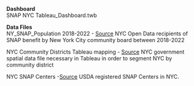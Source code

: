 __Dashboard__ <br>
SNAP NYC Tableau_Dashboard.twb

__Data Files__ <br>
NY_SNAP_Population 2018-2022  - [Source](https://data.cityofnewyork.us/Social-Services/Borough-Community-District-Report-SNAP-Population/jye8-w4d7) NYC Open Data recipients of SNAP benefit by New York City community board between 2018-2022 <br>

NYC Community Districts Tableau mapping  - [Source](https://www.nyc.gov/site/planning/data-maps/open-data/districts-download-metadata.page) NYC government spatial data file necessary in Tableau in order to segment NYC by community district <br>

NYC SNAP Centers  -[Source](https://usda-fns.hub.arcgis.com/datasets/USDA-FNS::snap-store-locations/explore?location=27.155263%2C-8.363207%2C2.70) USDA registered SNAP Centers in NYC. 
